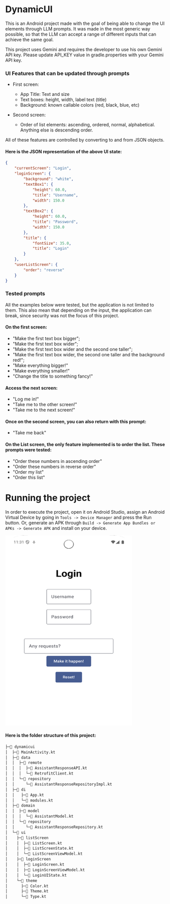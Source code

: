 # DynamicUI

This is an Android project made with the goal of being able to change the UI elements through LLM prompts. It was made in the most generic way possible, so that the LLM can accept a range of different inputs that can achieve the same goal.

This project uses Gemini and requires the developer to use his own Gemini API key. Please update API_KEY value in gradle.properties with your Gemini API key.

### UI Features that can be updated through prompts

- First screen:
    - App Title: Text and size
    - Text boxes: height, width, label text (title)
    - Background: known callable colors (red, black, blue, etc)

- Second screen:
    - Order of list elements: ascending, ordered, normal, alphabetical. Anything else is descending order.

All of these features are controlled by converting to and from JSON objects.

#### Here is the JSON representation of the above UI state:
```json
{
    "currentScreen": "Login",
    "loginScreen": {
        "background": "white",
        "textBox1": {
            "height": 60.0,
            "title": "Username",
            "width": 150.0
        },
        "textBox2": {
            "height": 60.0,
            "title": "Password",
            "width": 150.0
        },
        "title": {
            "fontSize": 35.0,
            "title": "Login"
        }
    },
    "userListScreen": {
        "order": "reverse"
    }
}
```

### Tested prompts

All the examples below were tested, but the application is not limited to them. This also mean that depending on the input, the application can break, since security was not the focus of this project.

#### On the first screen:
- "Make the first text box bigger";
- "Make the first text box wider";
- "Make the first text box wider and the second one taller";
- "Make the first text box wider, the second one taller and the background red!";
- "Make everything bigger!"
- "Make everything smaller!"
- "Change the title to something fancy!"

#### Access the next screen:
- "Log me in!"
- "Take me to the other screen!"
- "Take me to the next screen!"

#### Once on the second screen, you can also return with this prompt:
- "Take me back"

#### On the List screen, the only feature implemented is to order the list. These prompts were tested:

- "Order these numbers in ascending order"
- "Order these numbers in reverse order"
- "Order my list"
- "Order this list"

# Running the project
In order to execute the project, open it on Android Studio, assign an Android Virtual Device by going in `Tools -> Device Manager` and press the Run button. Or, generate an APK through `Build -> Generate App Bundles or APKs -> Generate APK` and install on your device.

<img src="firstScreen.png" alt="isolated" height=600 width="400"/> 


#### Here is the folder structure of this project:
``` bash
├─📁 dynamicui
│  ├─📄 MainActivity.kt
│  ├─📁 data
│  │  ├─📁 remote
│  │  │  ├─📄 AssistantResponseAPI.kt
│  │  │  └─📄 RetrofitClient.kt
│  │  └─📁 repository
│  │     └─📄 AssistantResponseRepositoryImpl.kt
│  ├─📁 di
│  │   ├─📄 App.kt
│  │   └─📄 modules.kt
│  ├─📁 domain
│  │  ├─📁 model
│  │  │  └─📄 AssistantModel.kt
│  │  └─📁 repository
│  │     └─📄 AssistantResponseRepository.kt
│  └─📁 ui
│    ├─📁 listScreen
│    │  ├─📄 ListScreen.kt
│    │  ├─📄 ListScreenState.kt
│    │  └─📄 ListScreenViewModel.kt
│    ├─📁 loginScreen
│    │  ├─📄 LoginScreen.kt
│    │  ├─📄 LoginScreenViewModel.kt
│    │  └─📄 LoginUIState.kt
│    └─📁 theme
│      ├─📄 Color.kt
│      ├─📄 Theme.kt
│      └─📄 Type.kt
```
